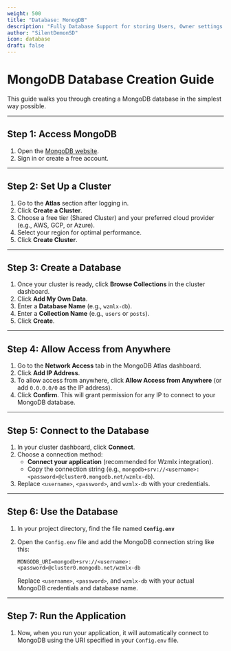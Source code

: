 ```yaml
---
weight: 500
title: "Database: MonogDB"
description: "Fully Database Support for storing Users, Owner settings and files."
author: "SilentDemonSD"
icon: database
draft: false
---
```


# **MongoDB Database Creation Guide**

This guide walks you through creating a MongoDB database in the simplest way possible.

---

## **Step 1: Access MongoDB**
1. Open the [MongoDB website](https://www.mongodb.com/).
2. Sign in or create a free account.

---

## **Step 2: Set Up a Cluster**
1. Go to the **Atlas** section after logging in.
2. Click **Create a Cluster**.
3. Choose a free tier (Shared Cluster) and your preferred cloud provider (e.g., AWS, GCP, or Azure).
4. Select your region for optimal performance.
5. Click **Create Cluster**.

---

## **Step 3: Create a Database**
1. Once your cluster is ready, click **Browse Collections** in the cluster dashboard.
2. Click **Add My Own Data**.
3. Enter a **Database Name** (e.g., `wzmlx-db`).
4. Enter a **Collection Name** (e.g., `users` or `posts`).
5. Click **Create**.

---

## **Step 4: Allow Access from Anywhere**
1. Go to the **Network Access** tab in the MongoDB Atlas dashboard.
2. Click **Add IP Address**.
3. To allow access from anywhere, click **Allow Access from Anywhere** (or add `0.0.0.0/0` as the IP address).
4. Click **Confirm**. This will grant permission for any IP to connect to your MongoDB database.

---

## **Step 5: Connect to the Database**
1. In your cluster dashboard, click **Connect**.
2. Choose a connection method:
   - **Connect your application** (recommended for Wzmlx integration).
   - Copy the connection string (e.g., `mongodb+srv://<username>:<password>@cluster0.mongodb.net/wzmlx-db`).
3. Replace `<username>`, `<password>`, and `wzmlx-db` with your credentials.

---

## **Step 6: Use the Database**
1. In your project directory, find the file named **`Config.env`**
2. Open the `Config.env` file and add the MongoDB connection string like this:

   ```
   MONGODB_URI=mongodb+srv://<username>:<password>@cluster0.mongodb.net/wzmlx-db
   ```

   Replace `<username>`, `<password>`, and `wzmlx-db` with your actual MongoDB credentials and database name.

---

## **Step 7: Run the Application**
1. Now, when you run your application, it will automatically connect to MongoDB using the URI specified in your `Config.env` file.
